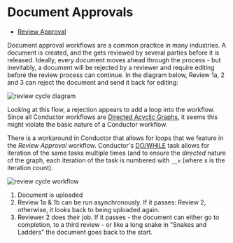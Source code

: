 # Document Approvals

* [Review Approval](https://github.com/conductor-sdk/conductor-examples/blob/main/document_approvals/review_approval.json) 

Document approval workflows are a common practice in many industries.  A document is created, and the gets reviewed by several parties before it is released. Ideally, every document moves ahead through the process - but inevitably, a document will be rejected by a reviewer and require editing before the review process can continue. In the diagram below, Review 1a, 2 and 3 can reject the document and send it back for editing:

![review cycle diagram](https://raw.githubusercontent.com/conductor-sdk/conductor-examples/main/document_approvals/images/review_cycle.png)

Looking at this flow, a rejection appears to add a loop into the workflow.  Since all Conductor workflows are [Directed Acyclic Graphs](https://orkes.io/content/docs/reference-docs/directed-acyclic-graph), it seems this might violate the basic nature of a Conductor workflow.  

There is a workaround in Conductor that allows for loops that we feature in the _Review Approval_ workflow. Conductor's [DO/WHILE](https://orkes.io/content/docs/reference-docs/do-while-task) task allows for iteration of the same tasks multiple times (and to ensure the _directed_ nature of the graph, each iteration of the task is numbered with `__x` (where x is the iteration count).  

![review cycle workflow](https://raw.githubusercontent.com/conductor-sdk/conductor-examples/main/document_approvals/images/approval_workflow.png)

1. Document is uploaded
2. Review 1a & 1b can be run asynchronously. If it passes: Review 2, otherwise, it looks back to being uploaded again.
3. Reviewer 2 does their job.  If it passes - the document can either go to completion, to a third review - or like a long snake in "Snakes and Ladders" the document goes back to the start.




